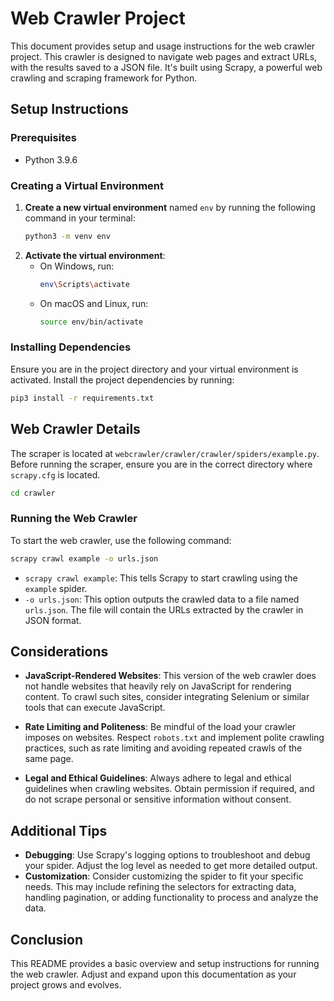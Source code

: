 # Web Crawler Project

This document provides setup and usage instructions for the web crawler project. This crawler is designed to navigate web pages and extract URLs, with the results saved to a JSON file. It's built using Scrapy, a powerful web crawling and scraping framework for Python.

## Setup Instructions

### Prerequisites

- Python 3.9.6

### Creating a Virtual Environment

1. **Create a new virtual environment** named `env` by running the following command in your terminal:
   ```bash
   python3 -m venv env
   ```
2. **Activate the virtual environment**:
   - On Windows, run:
     ```bash
     env\Scripts\activate
     ```
   - On macOS and Linux, run:
     ```bash
     source env/bin/activate
     ```

### Installing Dependencies

Ensure you are in the project directory and your virtual environment is activated. Install the project dependencies by running:

```bash
pip3 install -r requirements.txt
```

## Web Crawler Details

The scraper is located at `webcrawler/crawler/crawler/spiders/example.py`. Before running the scraper, ensure you are in the correct directory where `scrapy.cfg` is located.

   ```bash
   cd crawler
   ```

### Running the Web Crawler

To start the web crawler, use the following command:

```bash
scrapy crawl example -o urls.json
```

- `scrapy crawl example`: This tells Scrapy to start crawling using the `example` spider.
- `-o urls.json`: This option outputs the crawled data to a file named `urls.json`. The file will contain the URLs extracted by the crawler in JSON format.

## Considerations

- **JavaScript-Rendered Websites**: This version of the web crawler does not handle websites that heavily rely on JavaScript for rendering content. To crawl such sites, consider integrating Selenium or similar tools that can execute JavaScript.

- **Rate Limiting and Politeness**: Be mindful of the load your crawler imposes on websites. Respect `robots.txt` and implement polite crawling practices, such as rate limiting and avoiding repeated crawls of the same page.

- **Legal and Ethical Guidelines**: Always adhere to legal and ethical guidelines when crawling websites. Obtain permission if required, and do not scrape personal or sensitive information without consent.

## Additional Tips

- **Debugging**: Use Scrapy's logging options to troubleshoot and debug your spider. Adjust the log level as needed to get more detailed output.
- **Customization**: Consider customizing the spider to fit your specific needs. This may include refining the selectors for extracting data, handling pagination, or adding functionality to process and analyze the data.

## Conclusion

This README provides a basic overview and setup instructions for running the web crawler. Adjust and expand upon this documentation as your project grows and evolves.
